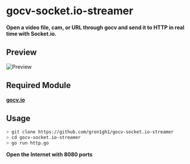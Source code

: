# gocv-socket.io-streamer
**Open a video file, cam, or URL through gocv and send it to HTTP in real time with Socket.io.**

## Preview
![Preview](https://github.com/gron1gh1/gocv-socket.io-streamer/blob/master/preview.gif)

## Required Module
**[gocv.io](https://gocv.io/getting-started/)**

## Usage
```sh
> git clone https://github.com/gron1gh1/gocv-socket.io-streamer
> cd gocv-socket.io-streamer
> go run http.go
```
**Open the Internet with 8080 ports**